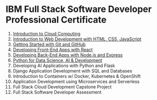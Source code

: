 # IBM Full Stack Software Developer Professional Certificate
1. [Introduction to Cloud Computing](https://coursera.org/share/a4b23b976f73d6202d6dc76910c2db61)
2. [Introduction to Web Development with HTML, CSS, JavaScript](https://coursera.org/share/41de767caf77d8e03e2be416b3503182)
3. [Getting Started with Git and GitHub](https://coursera.org/share/33e6fa64dd553b22c8ce24fd4e5524d7)
4. [Developing Front-End Apps with React](https://coursera.org/share/3c41f8c163c87f4d857efbceae2c60c1)
5. [Developing Back-End Apps with Node.js and Express](https://coursera.org/share/b025f8ddca696d82e1b737480c82b769)
6. [Python for Data Science, AI & Development](https://coursera.org/share/3caee43c200fb50056441046185fef5f)
7. Developing AI Applications with Python and Flask
8. Django Application Development with SQL and Databases
9. Introduction to Containers w/ Docker, Kubernetes & OpenShift
10. Application Development using Microservices and Serverless
11. Full Stack Cloud Development Capstone Project
12. Full Stack Software Developer Assessment
